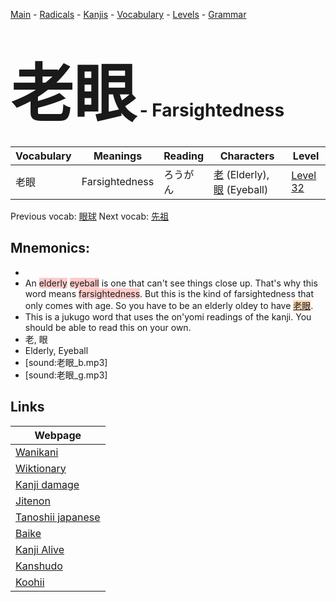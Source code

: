 <style> bigfont {font-size: 100px}</style>
[Main](../README.md) -
[Radicals](../radicals.md) -
[Kanjis](../kanjis.md) -
[Vocabulary](../vocabulary.md) -
[Levels](../levels.md) -
[Grammar](../grammar.md)
# <bigfont> 老眼</bigfont> - Farsightedness 

| Vocabulary | Meanings | Reading | Characters | Level |
| --- | --- | --- | --- | --- |
| 老眼 | Farsightedness | ろうがん |  [老](../kanjis/老.md) (Elderly), [眼](../kanjis/眼.md) (Eyeball) | [Level 32](../levels/wk_level32.md) |

Previous vocab: [眼球](眼球.md) Next vocab: [先祖](先祖.md) 

## Mnemonics:

* 
* An <span style="background-color:#ffcccb"> elderly</span> <span style="background-color:#ffcccb"> eyeball</span> is one that can't see things close up. That's why this word means <span style="background-color:#ffcccb"> farsightedness</span>. But this is the kind of farsightedness that only comes with age. So you have to be an elderly oldey to have <span style="background-color:#fed8b1"> [老眼](https://jisho.org/search/老眼)</span>.
* This is a jukugo word that uses the on'yomi readings of the kanji. You should be able to read this on your own.
* 老, 眼
* Elderly, Eyeball
* [sound:老眼_b.mp3]
* [sound:老眼_g.mp3]


## Links 

| Webpage |
| --- |
| [Wanikani          ](https://www.wanikani.com/kanji/老眼) |
| [Wiktionary        ](https://en.wiktionary.org/wiki/老眼) |
| [Kanji damage      ](http://www.kanjidamage.com/kanji/search?utf8=✓&q=老眼) |
| [Jitenon           ](https://jitenon.com/kanji/老眼) |
| [Tanoshii japanese ](https://www.tanoshiijapanese.com/dictionary/kanji.cfm?k=老眼) |
| [Baike             ](https://baike.baidu.com/item/老眼) |
| [Kanji Alive       ](https://app.kanjialive.com/老眼) |
| [Kanshudo          ](https://www.kanshudo.com/searchmn?q=老眼) |
| [Koohii            ](https://kanji.koohii.com/study/kanji/老眼) |

